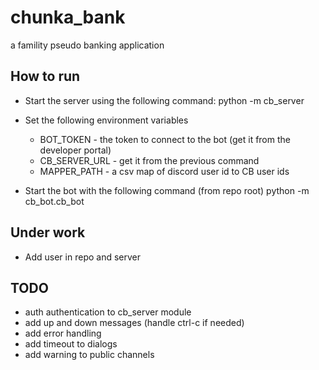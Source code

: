 # chunka_bank
a famility pseudo banking application

## How to run
- Start the server using the following command:
python -m cb_server <database path>

- Set the following environment variables
  - BOT_TOKEN - the token to connect to the bot (get it from the developer portal)
  - CB_SERVER_URL - get it from the previous command 
  - MAPPER_PATH - a csv map of discord user id to CB user ids 

- Start the bot with the following command (from repo root)
python -m cb_bot.cb_bot

## Under work
- Add user in repo and server

## TODO
- auth authentication to cb_server module
- add up and down messages (handle ctrl-c if needed)
- add error handling
- add timeout to dialogs
- add warning to public channels

